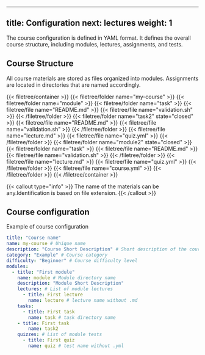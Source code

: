 
---
title: Configuration
next: lectures
weight: 1
---

The course configuration is defined in YAML format. It defines the overall course structure, including modules, lectures, assignments, and tests.

## Course Structure

All course materials are stored as files organized into modules. Assignments are located in directories that are named accordingly.

{{< filetree/container >}}
    {{< filetree/folder name="my-course" >}}
        {{< filetree/folder name="module" >}}
            {{< filetree/folder name="task" >}}
                {{< filetree/file name="README.md" >}}
                {{< filetree/file name="validation.sh" >}}
            {{< /filetree/folder >}}
            {{< filetree/folder name="task2" state="closed" >}}
                {{< filetree/file name="README.md" >}}
                {{< filetree/file name="validation.sh" >}}
            {{< /filetree/folder >}}
            {{< filetree/file name="lecture.md" >}}
            {{< filetree/file name="quiz.yml" >}}
        {{< /filetree/folder >}}
        {{< filetree/folder name="module2" state="closed" >}}
            {{< filetree/folder name="task" >}}
                {{< filetree/file name="README.md" >}}
                {{< filetree/file name="validation.sh" >}}
            {{< /filetree/folder >}}
            {{< filetree/file name="lecture.md" >}}
            {{< filetree/file name="quiz.yml" >}}
        {{< /filetree/folder >}}
        {{< filetree/file name="course.yml" >}}
    {{< /filetree/folder >}}
{{< /filetree/container >}}

{{< callout type="info" >}}
  The name of the materials can be any.Identification is based on file extension.
{{< /callout >}}

## Course configuration
Example of course configuration
```yaml { filename="course.yml" }
title: "Course name"
name: my-course # Unique name 
description: "Course Short Description" # Short description of the course
category: "Example" # Course category
difficulty: "Beginner" # Course difficulty level
modules: 
  - title: "First module"
    name: module # Module directory name
    description: "Module Short Description"
    lectures: # List of module lectures
      - title: First lecture
        name: lecture # lecture name without .md
    tasks:
      - title: First task
        name: task # task directory name
    - title: First task
        name: task2
    quizzes: # List of module tests
      - title: First quiz
        name: quiz # test name without .yml
```


